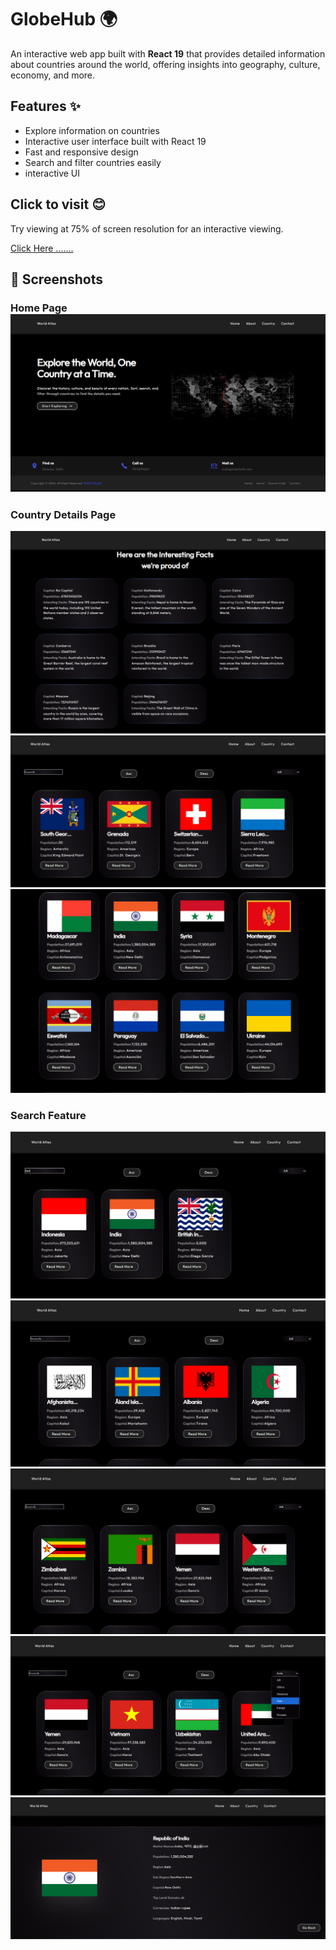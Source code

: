 # GlobeHub 🌍

An interactive web app built with **React 19** that provides detailed information about countries around the world, offering insights into geography, culture, economy, and more.

## Features ✨
- Explore information on countries
- Interactive user interface built with React 19
- Fast and responsive design
- Search and filter countries easily
- interactive UI
  
## Click to visit 😊
Try viewing at 75% of screen resolution for an interactive viewing.

[Click Here .......](https://globehub.netlify.app/)
## 📸 Screenshots

### Home Page![Home Page](./images/a1.png)


### Country Details Page
![](./images/a2.png)
![](./images/a3.png)
![](./images/a4.png)

### Search Feature

![](./images/a5.png)
![](./images/a6.png)
![](./images/a7.png)
![](./images/a8.png)
![](./images/a9.png)